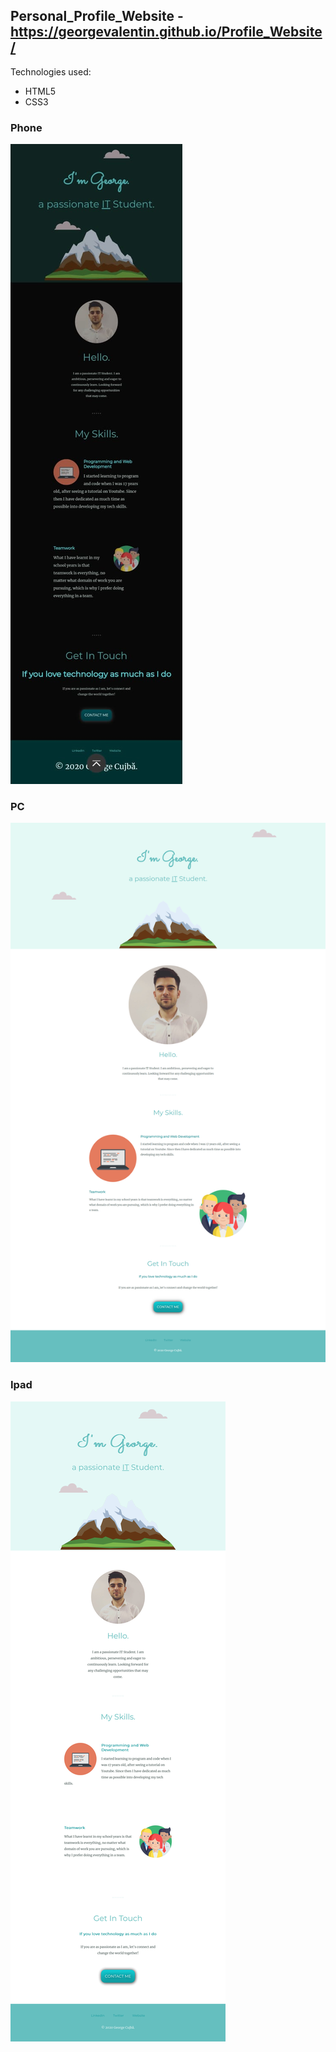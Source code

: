 ## Personal_Profile_Website - https://georgevalentin.github.io/Profile_Website/

Technologies used: 
- HTML5
- CSS3

### Phone
![GitHub Logo](/Website_Screenshots/Phone/Galaxy_S9_ScreenShot.jpeg)

### PC
![GitHub Logo](/Website_Screenshots/PC/Laptop_ScreenShot.png)

### Ipad
![GitHub Logo](/Website_Screenshots/Ipad/Ipad_ScreenShot-1.jpg)

